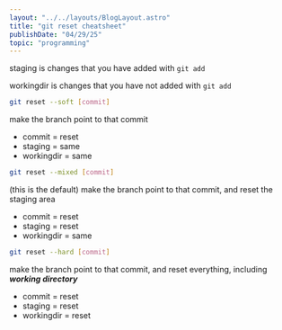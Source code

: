```yaml
---
layout: "../../layouts/BlogLayout.astro"
title: "git reset cheatsheet"
publishDate: "04/29/25"
topic: "programming"
---
```

staging is changes that you have added with `git add`

workingdir is changes that you have not added with `git add`

```sh
git reset --soft [commit]
```
make the branch point to that commit
- commit = reset
- staging = same
- workingdir = same

```sh
git reset --mixed [commit]
```
(this is the default)
make the branch point to that commit, and reset the staging area
- commit = reset
- staging = reset
- workingdir = same

```sh
git reset --hard [commit]
```
make the branch point to that commit, and reset everything, including ***working directory***
- commit = reset
- staging = reset
- workingdir = reset

